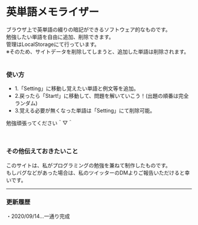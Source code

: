 # 英単語メモライザー

ブラウザ上で英単語の綴りの暗記ができるソフトウェア的なものです。<br>
勉強したい単語を自由に追加、削除できます。<br>
管理はLocalStorageにて行っています。<br>
※そのため、サイトデータを削除してしまうと、追加した単語は削除されます。
<br>
<br>

<h3>使い方</h3>
<ul>
<li>1.「Setting」に移動し覚えたい単語と例文等を追加。</li>
<li>2.戻ったら「Start!」に移動して、問題を解いていこう！(出題の順番は完全ランダム)</li>
<li>3.覚える必要が無くなった単語は「Setting」にて削除可能。</li>
</ul>
<p>勉強頑張ってください＾▽＾</p>
<br>

<h3>その他伝えておきたいこと</h3>
このサイトは、私がプログラミングの勉強を兼ねて制作したものです。<br>
もしバグなどがあった場合は、私のツイッターのDMよりご報告いただけると幸いです。
<br>
<hr>
<h3>更新履歴</h3>
・2020/09/14…一通り完成
